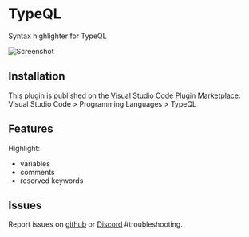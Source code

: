 # TypeQL
Syntax highlighter for TypeQL

![Screenshot](./screenshot.jpg)

## Installation
This plugin is published on the [Visual Studio Code Plugin Marketplace](https://marketplace.visualstudio.com/items?itemName=typedb.typeql):
Visual Studio Code > Programming Languages > TypeQL

## Features
Highlight:
- variables
- comments
- reserved keywords

## Issues
Report issues on [github](https://github.com/typedb-osi/typeql-plugin-vscode) or [Discord](https://vaticle.com/discord) #troubleshooting.
